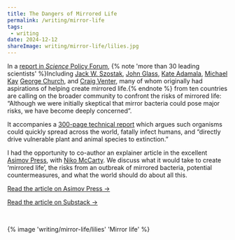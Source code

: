```yaml
---
title: The Dangers of Mirrored Life
permalink: /writing/mirror-life
tags:
 - writing
date: 2024-12-12
shareImage: writing/mirror-life/lilies.jpg
---
```


In a [report in *Science* Policy Forum](https://www.science.org/doi/10.1126/science.ads9158), {% note 'more than 30 leading scientists' %}Including [Jack W. Szostak](https://en.wikipedia.org/wiki/Jack_W._Szostak), [John Glass](https://www.jcvi.org/about/john-glass), [Kate Adamala](https://cbs.umn.edu/directory/kate-adamala), [Michael Kay](https://bioscience.utah.edu/faculty/kay/index.php) [George Church](https://en.wikipedia.org/wiki/George_Church_(geneticist)), and [Craig Venter](https://en.wikipedia.org/wiki/Craig_Venter), many of whom originally had aspirations of helping create mirrored life.{% endnote %} from ten countries are calling on the broader community to confront the risks of mirrored life: “Although we were initially skeptical that mirror bacteria could pose major risks, we have become deeply concerned”.

It accompanies a [300-page technical report](https://doi.org/10.25740/cv716pj4036) which argues such organisms could quickly spread across the world, fatally infect humans, and “directly drive vulnerable plant and animal species to extinction.”

I had the opportunity to co-author an explainer article in the excellent [Asimov Press](https://press.asimov.com/), with [Niko McCarty](https://x.com/NikoMcCarty/). We discuss what it would take to create ‘mirrored life’, the risks from an outbreak of mirrored bacteria, potential countermeasures, and what the world should do about all this. 

<a href="https://www.asimov.press/p/mirror-life" target="_blank" class="flex items-center mt-10 gap-1.5 max-w-max underline decoration-dotted mx-auto">Read the article on Asimov Press →</a>

<a href="https://press.asimov.com/articles/mirror-life" target="_blank" class="flex items-center mt-2 gap-1.5 max-w-max underline decoration-dotted mx-auto">Read the article on Substack →</a>

<br/>



{% image 'writing/mirror-life/lilies' 'Mirror life' %}





